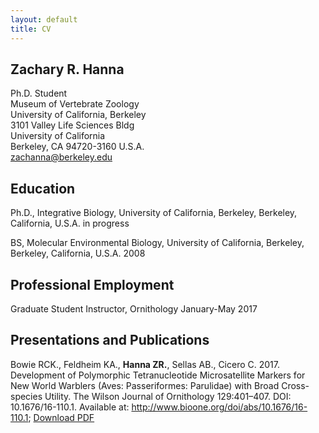 ```yaml
---
layout: default
title: CV
---
```

<!---<a href="/files/Hanna_ZR_CV_2017.pdf" class="btn btn-default pull-right" title="Download CV as PDF">Download CV</a>
				<div itemscope itemtype="http://data-vocabulary.org/Person">--->
  
## Zachary R. Hanna
Ph.D. Student  
Museum of Vertebrate Zoology  
University of California, Berkeley  
3101 Valley Life Sciences Bldg  
University of California  
Berkeley, CA 94720-3160 U.S.A.  
zachanna@berkeley.edu  
  				
				
## Education
Ph.D., Integrative Biology, University of California, Berkeley, Berkeley, California, U.S.A. in progress  
  
BS, Molecular Environmental Biology, University of California, Berkeley, Berkeley, California, U.S.A. 2008  
  

## Professional Employment
Graduate Student Instructor, Ornithology January-May 2017  			
				
## Presentations and Publications
Bowie RCK., Feldheim KA., **Hanna ZR.**, Sellas AB., Cicero C. 2017. Development of Polymorphic Tetranucleotide Microsatellite Markers for New World Warblers (Aves: Passeriformes: Parulidae) with Broad Cross-species Utility. The Wilson Journal of Ornithology 129:401–407. DOI: 10.1676/16-110.1. Available at: <http://www.bioone.org/doi/abs/10.1676/16-110.1>; [Download PDF](#files/Bowie_et_al_2017_Development_of_Polymorphic_Tetranucleotide_Microsa.pdf)

